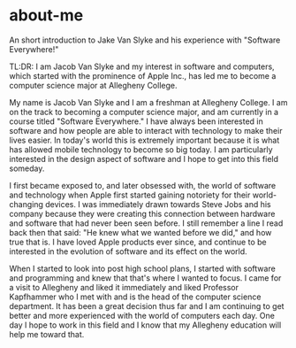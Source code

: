 # about-me
An short introduction to Jake Van Slyke and his experience with "Software Everywhere!"

TL:DR: I am Jacob Van Slyke and my interest in software and computers, which started with the prominence of Apple Inc., has led me to become a computer science major at Allegheny College.

My name is Jacob Van Slyke and I am a freshman at Allegheny College. I am on the track to becoming a computer science major, and am currently in a course titled "Software Everywhere." I have always been interested in software and how people are able to interact with technology to make their lives easier. In today's world this is extremely important because it is what has allowed mobile technology to become so big today. I am particularly interested in the design aspect of software and I hope to get into this field someday.

I first became exposed to, and later obsessed with, the world of software and technology when Apple first started gaining notoriety for their world-changing devices. I was immediately drawn towards Steve Jobs and his company because they were creating this connection between hardware and software that had never been seen before. I still remember a line I read back then that said: "He knew what we wanted before we did," and how true that is. I have loved Apple products ever since, and continue to be interested in the evolution of software and its effect on the world.

When I started to look into post high school plans, I started with software and programming and knew that that's where I wanted to focus. I came for a visit to Allegheny and liked it immediately and liked Professor Kapfhammer who I met with and is the head of the computer science department. It has been a great decision thus far and I am continuing to get better and more experienced with the world of computers each day. One day I hope to work in this field and I know that my Allegheny education will help me toward that.
